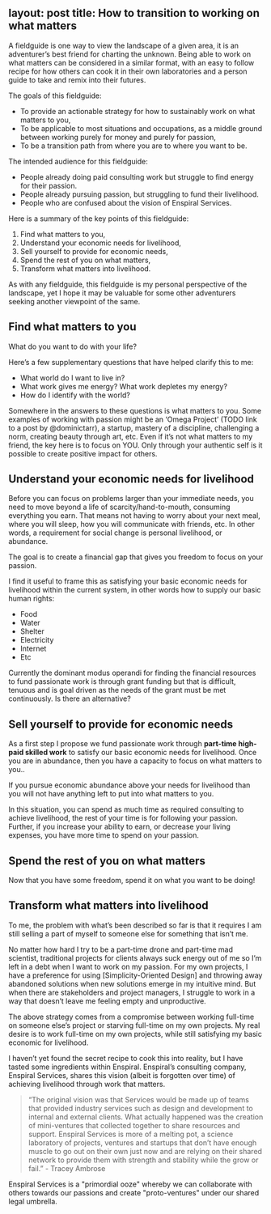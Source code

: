 layout: post
title: How to transition to working on what matters
---

A fieldguide is one way to view the landscape of a given area, it is an adventurer’s best friend for charting the unknown. Being able to work on what matters can be considered in a similar format, with an easy to follow recipe for how others can cook it in their own laboratories and a person guide to take and remix into their futures.

The goals of this fieldguide:

- To provide an actionable strategy for how to sustainably work on what matters to you,
- To be applicable to most situations and occupations, as a middle ground between working purely for money and purely for passion,
- To be a transition path from where you are to where you want to be.

The intended audience for this fieldguide:

- People already doing paid consulting work but struggle to find energy for their passion.
- People already pursuing passion, but struggling to fund their livelihood.
- People who are confused about the vision of Enspiral Services.

Here is a summary of the key points of this fieldguide:

1. Find what matters to you,
1. Understand your economic needs for livelihood,
1. Sell yourself to provide for economic needs,
1. Spend the rest of you on what matters,
1. Transform what matters into livelihood.

As with any fieldguide, this fieldguide is my personal perspective of the landscape, yet I hope it may be valuable for some other adventurers seeking another viewpoint of the same.

## Find what matters to you

What do you want to do with your life?

Here’s a few supplementary questions that have helped clarify this to me:

- What world do I want to live in?
- What work gives me energy? What work depletes my energy?
- How do I identify with the world?

Somewhere in the answers to these questions is what matters to you. Some examples of working with passion might be an ‘Omega Project’ (TODO link to a post by @dominictarr), a startup, mastery of a discipline, challenging a norm, creating beauty through art, etc. Even if it’s not what matters to my friend, the key here is to focus on YOU. Only through your authentic self is it possible to create positive impact for others.

## Understand your economic needs for livelihood

Before you can focus on problems larger than your immediate needs, you need to move beyond a life of scarcity/hand-to-mouth, consuming everything you earn. That means not having to worry about your next meal, where you will sleep, how you will communicate with friends, etc. In other words, a requirement for social change is personal livelihood, or abundance.

The goal is to create a financial gap that gives you freedom to focus on your passion.

I find it useful to frame this as satisfying your basic economic needs for livelihood within the current system, in other words how to supply our basic human rights:

- Food
- Water
- Shelter
- Electricity
- Internet
- Etc

Currently the dominant modus operandi for finding the financial resources to fund passionate work is through grant funding but that is difficult, tenuous and is goal driven as the needs of the grant must be met continuously. Is there an alternative?

## Sell yourself to provide for economic needs

As a first step I propose we fund passionate work through **part-time high-paid skilled work** to satisfy our basic economic needs for livelihood. Once you are in abundance, then you have a capacity to focus on what matters to you..

If you pursue economic abundance above your needs for livelihood than you will not have anything left to put into what matters to you.

In this situation, you can spend as much time as required consulting to achieve livelihood, the rest of your time is for  following your passion. Further, if you increase your ability to earn, or decrease your living expenses, you have more time to spend on your passion.

## Spend the rest of you on what matters

Now that you have some freedom, spend it on what you want to be doing!

## Transform what matters into livelihood

To me, the problem with what’s been described so far is that it requires I am still selling a part of myself to someone else for something that isn’t me.

No matter how hard I try to be a part-time drone and part-time mad scientist, traditional projects for clients always suck energy out of me so I’m left in a debt when I want to work on my passion. For my own projects, I have a preference for using [Simplicity-Oriented Design] and throwing away abandoned solutions when new solutions emerge in my intuitive mind. But when there are stakeholders and project managers, I struggle to work in a way that doesn’t leave me feeling empty and unproductive.

The above strategy comes from a compromise between working full-time on someone else’s project or starving full-time on my own projects. My real desire is to work full-time on my own projects, while still satisfying my basic economic for livelihood.

I haven’t yet found the secret recipe to cook this into reality, but I have tasted some ingredients within Enspiral. Enspiral’s consulting company, Enspiral Services, shares this vision (albeit is forgotten over time) of achieving livelihood through work that matters.

> “The original vision was that Services would be made up of teams that provided industry services such as design and development to internal and external clients. What actually happened was the creation of mini-ventures that collected together to share resources and support.
Enspiral Services is more of a melting pot, a science laboratory of projects, ventures and startups that don’t have enough muscle to go out on their own just now and are relying on their shared network to provide them with strength and stability while the grow or fail.” - Tracey Ambrose

Enspiral Services is a "primordial ooze" whereby we can collaborate with others towards our passions and create "proto-ventures" under our shared legal umbrella.
